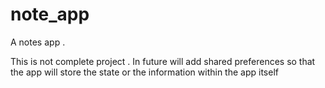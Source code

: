 # note_app

A notes  app .

This is not complete project .
In future will add shared preferences so that the app will store the state or the information within the app itself


